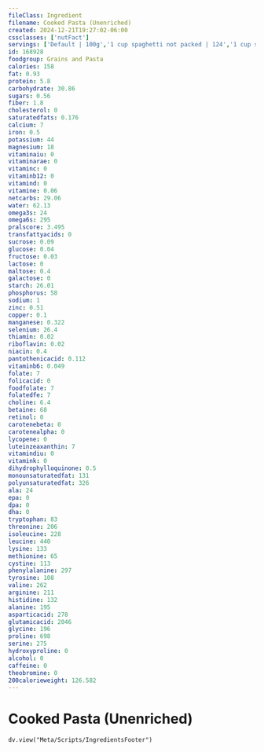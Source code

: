 ```yaml
---
fileClass: Ingredient
filename: Cooked Pasta (Unenriched)
created: 2024-12-21T19:27:02-06:00
cssclasses: ['nutFact']
servings: ['Default | 100g','1 cup spaghetti not packed | 124','1 cup spaghetti packed | 151','1 cup elbows not packed | 120','1 cup elbows packed | 132','1 cup penne | 107','1 cup rotini | 107','1 cup farfalle | 107','1 cup shells | 105','1 cup lasagne | 116']
id: 168928
foodgroup: Grains and Pasta
calories: 158
fat: 0.93
protein: 5.8
carbohydrate: 30.86
sugars: 0.56
fiber: 1.8
cholesterol: 0
saturatedfats: 0.176
calcium: 7
iron: 0.5
potassium: 44
magnesium: 18
vitaminaiu: 0
vitaminarae: 0
vitaminc: 0
vitaminb12: 0
vitamind: 0
vitamine: 0.06
netcarbs: 29.06
water: 62.13
omega3s: 24
omega6s: 295
pralscore: 3.495
transfattyacids: 0
sucrose: 0.09
glucose: 0.04
fructose: 0.03
lactose: 0
maltose: 0.4
galactose: 0
starch: 26.01
phosphorus: 58
sodium: 1
zinc: 0.51
copper: 0.1
manganese: 0.322
selenium: 26.4
thiamin: 0.02
riboflavin: 0.02
niacin: 0.4
pantothenicacid: 0.112
vitaminb6: 0.049
folate: 7
folicacid: 0
foodfolate: 7
folatedfe: 7
choline: 6.4
betaine: 68
retinol: 0
carotenebeta: 0
carotenealpha: 0
lycopene: 0
luteinzeaxanthin: 7
vitamindiu: 0
vitamink: 0
dihydrophylloquinone: 0.5
monounsaturatedfat: 131
polyunsaturatedfat: 326
ala: 24
epa: 0
dpa: 0
dha: 0
tryptophan: 83
threonine: 206
isoleucine: 228
leucine: 440
lysine: 133
methionine: 65
cystine: 113
phenylalanine: 297
tyrosine: 108
valine: 262
arginine: 211
histidine: 132
alanine: 195
asparticacid: 278
glutamicacid: 2046
glycine: 196
proline: 698
serine: 275
hydroxyproline: 0
alcohol: 0
caffeine: 0
theobromine: 0
200calorieweight: 126.582
---
```


# Cooked Pasta (Unenriched)

```dataviewjs
dv.view("Meta/Scripts/IngredientsFooter")
```